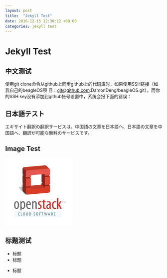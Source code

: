 ```yaml
---
layout: post
title:  "Jekyll Test"
date: 2016-12-15 12:30:12 +08:00
categories: jekyll test
---
```


# Jekyll Test

## 中文测试

使用git clone命令从github上同步github上的代码库时，如果使用SSH链接（如我自己的beagleOS项 目：git@github.com:DamonDeng/beagleOS.git），而你的SSH key没有添加到github帐号设置中，系统会报下面的错误：

## 日本語テスト

エキサイト翻訳の翻訳サービスは、中国語の文章を日本語へ、日本語の文章を中国語へ、翻訳が可能な無料のサービスです。

## Image Test

![This is a image](/database/img/Openstack-vertical-small.png)

## 标题测试

- 标题
- 标题

 + 标题